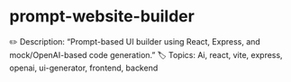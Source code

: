 ﻿# prompt-website-builder
✏️ Description:
  “Prompt-based UI builder using React, Express, and mock/OpenAI-based code generation.”
🏷 Topics:
Ai, react, vite, express, openai, ui-generator, frontend, backend







